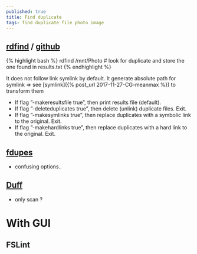 ```yaml
---
published: true
title: Find duplicate
tags: find duplicate file photo image
---
```

## [rdfind](https://rdfind.pauldreik.se/) / [github](https://github.com/pauldreik/rdfind)
{% highlight bash %}
rdfind /mnt/Photo 		# look for duplicate and store the one found in results.txt
{% endhighlight %}

It does not follow link symlink by default. 
It generate absolute path for symlink => see [symlink]({% post_url 2017-11-27-CG-meanmax %}) to transform them

- If flag ”-makeresultsfile true”, then print results file (default).
- If flag ”-deleteduplicates true”, then delete (unlink) duplicate files. Exit.
- If flag ”-makesymlinks true”, then replace duplicates with a symbolic link to the original. Exit.
- If flag ”-makehardlinks true”, then replace duplicates with a hard link to the original. Exit.


## [fdupes](https://github.com/adrianlopezroche/fdupes)
- confusing options..

## [Duff](http://duff.dreda.org/)
- only scan ?

# With GUI

## FSLint
